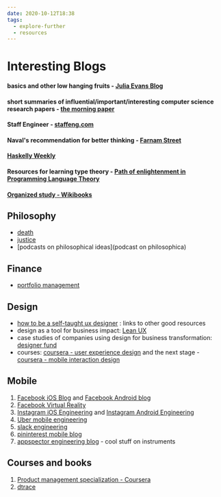 ```yaml
---
date: 2020-10-12T18:38
tags: 
  - explore-further
  - resources
---
```


# Interesting Blogs

#### basics and other low hanging fruits - [Julia Evans Blog](https://jvns.ca/)
#### short summaries of influential/important/interesting computer science research papers - [the morning paper](https://jvns.ca/blog/compensation-questions/)
#### Staff Engineer - [staffeng.com](https://staffeng.com/)
#### Naval's recommendation for better thinking - [Farnam Street](https://fs.blog/blog/)
#### [Haskelly Weekly](https://haskellweekly.news/newsletter.html)
#### Resources for learning type theory - [Path of enlightenment in Programming Language Theory](https://github.com/steshaw/plt#type-theory)
#### [Organized study - Wikibooks](https://en.wikibooks.org/wiki/Main_Page)


## Philosophy
- [death](https://oyc.yale.edu/death/phil-176)
- [justice](http://justiceharvard.org/justicecourse/)
- [podcasts on philosophical ideas](podcast on philosophica)

## Finance
- [portfolio management](https://www.youtube.com/watch?v=8TJQhQ2GZ0Y)

## Design
- [how to be a self-taught ux designer](https://uxdesign.cc/how-to-become-a-ui-ux-designer-self-taught-8a511170fd7c) : links to other good resources
- design as a tool for business impact: [Lean UX](https://www.amazon.in/Lean-UX-Applying-Principles-Experience/dp/9352132785)
- case studies of companies using design for business transformation: [designer fund](https://www.designerfund.com/business-impact/)
- courses: [coursera - user experience design](https://www.coursera.org/learn/user-experience-design? ) and the next stage - [coursera - mobile interaction design](https://www.coursera.org/learn/mobile-interaction-design)

## Mobile
1. [Facebook iOS Blog](https://engineering.fb.com/category/ios/) and [Facebook Android blog](https://engineering.fb.com/category/android/)
2. [Facebook Virtual Reality](https://engineering.fb.com/category/virtual-reality/)
3. [Instagram iOS Engineering](https://instagram-engineering.com/tagged/ios) and [Instagram Android Engineering](https://instagram-engineering.com/tagged/android)
4. [Uber mobile engineering](https://eng.uber.com/category/articles/mobile/)
5. [slack engineering](https://slack.engineering/)
6. [pininterest mobile blog](https://medium.com/pinterest-engineering/mobile/home)
7. [appspector engineering blog](https://appspector.com/blog) - cool stuff on instruments 


## Courses and books
1. [Product management specialization - Coursera](https://www.coursera.org/specializations/product-management#courses)
2. [dtrace](http://dtrace.org/guide/preface.html#preface)
